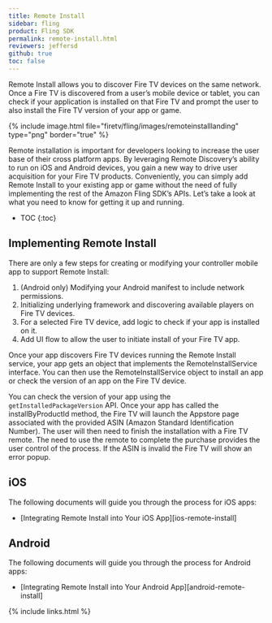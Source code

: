 ```yaml
---
title: Remote Install
sidebar: fling
product: Fling SDK
permalink: remote-install.html
reviewers: jeffersd
github: true
toc: false
---
```


Remote Install allows you to discover Fire TV devices on the same network. Once a Fire TV is discovered from a user’s mobile device or tablet, you can check if your application is installed on that Fire TV and prompt the user to also install the Fire TV version of your app or game.

{% include image.html file="firetv/fling/images/remoteinstalllanding" type="png" border="true" %}

Remote installation is important for developers looking to increase the user base of their cross platform apps. By leveraging Remote Discovery’s ability to run on iOS and Android devices, you gain a new way to drive user acquisition for your Fire TV products. Conveniently, you can simply add Remote Install to your existing app or game without the need of fully implementing the rest of the Amazon Fling SDK’s APIs. Let’s take a look at what you need to know for getting it up and running.

* TOC
{:toc}

## Implementing Remote Install

There are only a few steps for creating or modifying your controller mobile app to support Remote Install:

1.  (Android only) Modifying your Android manifest to include network permissions.
2.  Initializing underlying framework and discovering available players on Fire TV devices.
3.  For a selected Fire TV device, add logic to check if your app is installed on it.
4.  Add UI flow to allow the user to initiate install of your Fire TV app.

Once your app discovers Fire TV devices running the Remote Install service, your app gets an object that implements the RemoteInstallService interface. You can then use the RemoteInstallService object to install an app or check the version of an app on the Fire TV device.

You can check the version of your app using the `getInstalledPackageVersion` API. Once your app has called the installByProductId method, the Fire TV will launch the Appstore page associated with the provided ASIN (Amazon Standard Identification Number). The user will then need to finish the installation with a Fire TV remote. The need to use the remote to complete the purchase provides the user control of the process. If the ASIN is invalid the Fire TV will show an error popup.

## iOS

The following documents will guide you through the process for iOS apps:

*  [Integrating Remote Install into Your iOS App][ios-remote-install]

## Android

The following documents will guide you through the process for Android apps:

*  [Integrating Remote Install into Your Android App][android-remote-install]

{% include links.html %}
